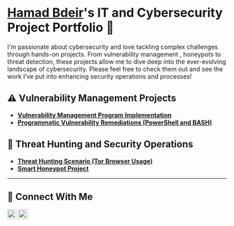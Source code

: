 # <a href="https://www.linkedin.com/in/hamad-bdeir-431423303/">Hamad Bdeir</a>'s IT and Cybersecurity Project Portfolio 🔐

I'm passionate about cybersecurity and love tackling complex challenges through hands-on projects. From vulnerability management , honeypots to threat detection, these projects allow me to dive deep into the ever-evolving landscape of cybersecurity. Please feel free to check them out and see the work I’ve put into enhancing security operations and processes!


## ⚠️ Vulnerability Management Projects

- **[Vulnerability Management Program Implementation](https://github.com/HamadAB7/Vulnerability_Management_Program)**
- **[Programmatic Vulnerability Remediations (PowerShell and BASH)](https://github.com/HamadAB7/programmatic-vulnerability-remediations)**

## 🚨 Threat Hunting and Security Operations

- **[Threat Hunting Scenario (Tor Browser Usage)](https://github.com/HamadAB7/Threat-Hunting-Scenario-Tor)**
- **[Smart Honeypot Project](https://github.com/HamadAB7/Smart_Honeypot)**
<hr/>

## 🤳 Connect With Me

[<img align="left" alt="___________ | Twitter" width="22px" src="https://github.com/user-attachments/assets/2e940e5e-6156-446c-a69b-9763d70332ca" />][twitter]
[<img align="left" alt="___________ | LinkedIn" width="22px" src="https://cdn.jsdelivr.net/npm/simple-icons@v3/icons/linkedin.svg" />][linkedin]

[twitter]: https://x.com/HamadCSH
[linkedin]: https://linkedin.com/in/hamad-bdeir

<!--
<img width="35" alt="image" src="https://github.com/user-attachments/assets/2f41c7cd-5ea8-4475-b451-a37161b6c3fb"> 
<img width="35" alt="image" src="https://github.com/user-attachments/assets/77649969-9910-4994-8b96-74a116cfb2a8">
-->
